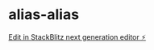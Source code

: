 # alias-alias

[Edit in StackBlitz next generation editor ⚡️](https://stackblitz.com/~/github.com/mholtzhausen/alias-alias)